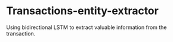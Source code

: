 # Transactions-entity-extractor
Using bidirectional LSTM to extract valuable information from the transaction.

